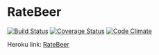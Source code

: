 # RateBeer

[![Build Status](https://travis-ci.org/PunyW/wadror.svg?branch=master)](https://travis-ci.org/PunyW/wadror)
[![Coverage Status](https://coveralls.io/repos/PunyW/wadror/badge.svg)](https://coveralls.io/r/PunyW/wadror)
[![Code Climate](https://codeclimate.com/github/PunyW/wadror/badges/gpa.svg)](https://codeclimate.com/github/PunyW/wadror)

Heroku link: [RateBeer](https://murmuring-plains-2064.herokuapp.com)
